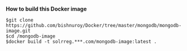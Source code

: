**How to build this Docker image**

```
$git clone https://github.com/bishnuroy/Docker/tree/master/mongodb/mongodb-image.git
$cd /mongodb-image
$docker build -t solrreg.***.com/mongodb-image:latest .
```

